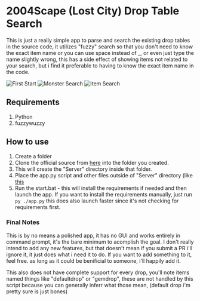 # 2004Scape (Lost City) Drop Table Search

This is just a really simple app to parse and search the existing drop tables in the source code, it utilizes "fuzzy" search so that you don't need to know the exact item name or you can use space instead of _, or even just type the name slightly wrong, this has a side effect of showing items not related to your search, but i find it preferable to having to know the exact item name in the code.

![First Start](https://github.com/user-attachments/assets/5e6650a1-7496-4c18-89a6-d9ca08b19ffe)
![Monster Search](https://i.imgur.com/2D6BhpN.png)
![Item Search](https://i.imgur.com/Dkq0h8u.png)

## Requirements
1. Python
2. fuzzywuzzy

## How to use
1. Create a folder
2. Clone the official source from [here](https://github.com/2004Scape/Server) into the folder you created.
3. This will create the "Server" directory inside that folder.
4. Place the app.py script and other files outside of "Server" directory (like [this](https://i.imgur.com/9UA5cQS.png)
5. Run the start.bat - this will install the requirements if needed and then launch the app. If you want to install the requirements manually, just run ``py ./app.py`` this does also launch faster since it's not checking for requirements first.

### Final Notes

This is by no means a polished app, it has no GUI and works entirely in command prompt, it's the bare minimum to acomplish the goal. I don't really intend to add any new features, but that doesn't mean if you submit a PR i'll ignore it, it just does what i need it to do. If you want to add something to it, feel free. as long as it could be benificial to someone, i'll happily add it.

This also does not have complete support for every drop, you'll note items named things like "defaultdrop" or "gemdrop", these are not handled by this script because you can generally inferr what those mean, (default drop i'm pretty sure is just bones)
